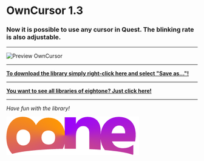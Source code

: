 # OwnCursor 1.3

### Now it is possible to use any cursor in Quest. The blinking rate is also adjustable.

---

![Preview OwnCursor](https://raw.githubusercontent.com/8ne/quest_libraries/master/OwnCursor/readme/OwnCursor.gif)

---

**[To download the library simply right-click here and select "Save as..."!](https://github.com/8ne/quest_libraries/raw/master/OwnCursor/OwnCursor.js)**

---

**[You want to see all libraries of eightone? Just click here!](https://github.com/8ne/quest_libraries)**

---

_Have fun with the library!_

![EightOne](https://raw.githubusercontent.com/8ne/quest_libraries/master/8ne.png)

